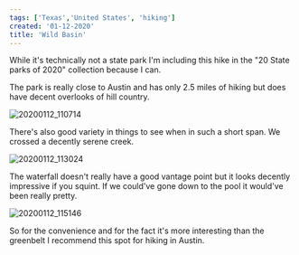 ```yaml
---
tags: ['Texas','United States', 'hiking']
created: '01-12-2020'
title: 'Wild Basin'
---
```


While it's technically not a state park I'm including this hike in the "20 State parks of 2020" collection because I can. 

The park is really close to Austin and has only 2.5 miles of hiking but does have decent overlooks of hill country. 

![20200112_110714](/images/20200112_110714.jpg)

There's also good variety in things to see when in such a short span. We crossed a decently serene creek.

![20200112_113024](/images/20200112_113024.jpg)

The waterfall doesn't really have a good vantage point but it looks decently impressive if you squint. If we could've gone down to the pool it would've been really pretty.

![20200112_115146](/images/20200112_115146.jpg)

So for the convenience and for the fact it's more interesting than the greenbelt I recommend this spot for hiking in Austin.
